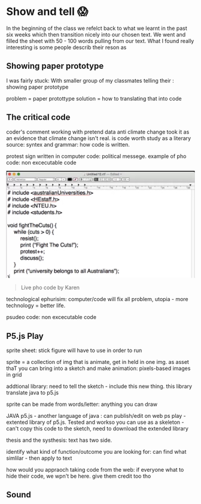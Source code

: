 # Show and tell :scream:

In the beginning of the class we refelct back to what we learnt in the past six weeks which then transition nicely into our chosen text. We went and filled the  sheet with 50 - 100 words pulling from our text. What I found really interesting is some people describ their reson as 

## Showing paper prototype 
I was fairly stuck: With smaller group of my classmates telling their : showing paper prototype 

problem = paper protottype
solution = how to translating that into code

## The critical code
coder's comment
working with pretend data
anti climate change took it as an evidence that climate change isn't real. is code worth study as a literary source: syntex and grammar: how code is written.

protest sign written in computer code: political messege. 
example of pho code: non excecutable code

![](FightTheCut.JPG)
> Live pho code by Karen

technological ephurisim: computer/code will fix all problem, utopia - more technology = better life. 

psudeo code: non excecutable code

## P5.js Play

sprite sheet: stick figure will have to use in order to run

sprite = a collection of img that is animate, get in held in one img. as asset thaT you can bring into a sketch and make animation: pixels-based images in grid

addtional library: need to tell the sketch - include this new thing. this library translate java to p5.js

sprite can be made from words/letter: anything you can draw

JAVA 
p5.js - another language of java : can publish/edit on web
ps play - extented library of p5.js. Tested and workso you can use as a skeleton - can't copy this code to the sketch, need to download the extended library

thesis and the systhesis: text has two side.

identify what kind of function/outcome you are looking for: can find what simlilar - then apply to text

how would you appraoch taking code from the web: if everyone what to hide their code, we wpn't be here. give them credit too tho

## Sound


 


